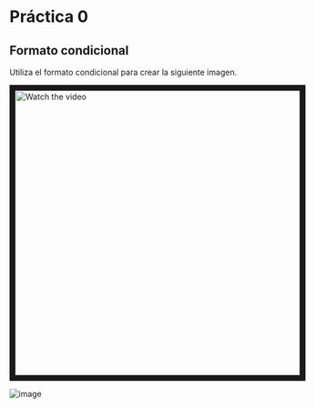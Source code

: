 # Práctica 0

## Formato condicional
Utiliza el formato condicional para crear la siguiente imagen.

 <img src="https://upload.wikimedia.org/wikipedia/commons/1/14/Escudo_UNEATLANTICO.jpg" alt="Watch the video" width="500" height="500" border="10" />
 
![image](https://user-images.githubusercontent.com/22343642/227519830-2db34463-d2ef-4331-aaba-9b847bc824f1.png)
